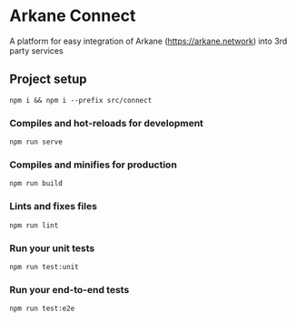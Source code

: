 Arkane Connect
===

A platform for easy integration of Arkane (https://arkane.network) into 3rd party services

## Project setup

```
npm i && npm i --prefix src/connect
```

### Compiles and hot-reloads for development

```
npm run serve
```

### Compiles and minifies for production
```
npm run build
```

### Lints and fixes files
```
npm run lint
```

### Run your unit tests
```
npm run test:unit
```

### Run your end-to-end tests
```
npm run test:e2e
